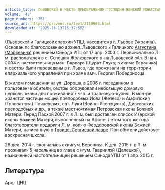 ```yaml
---
article_title: ЛЬВОВСКИЙ В ЧЕСТЬ ПРЕОБРАЖЕНИЯ ГОСПОДНЯ ЖЕНСКИЙ МОНАСТЫРЬ
volume: '41'
page_numbers: '751'
source_url: https://pravenc.ru/text/2110963.html
downloaded_at: '2025-10-13T15:37:55Z'
---
```


(Львовской и Галицкой епархии УПЦ), находится в г. Львове (Украина). Основан по благословению архиеп. Львовского и Галицкого [Августина (Маркевича)](<https://pravenc.ru/text/Августина (Маркевича).html>) решением Синода УПЦ от 17 апр. 2003 г. Первоначально Л. м. располагался в с. Сопошин Жолковского р-на Львовской обл. В нач. 2004 г. настоятельница мон. Варвара (Щурат-Глуха; в схиме Вероника) и сестры были переведены в г. Львов, где проживали на территории епархиального управления при храме вмч. Георгия Победоносца.

В жилом помещении на ул. Дороша, в 2006 г. переданном в пользование обители, сестры оборудовали небольшую домовую церковь, кельи для проживания 7 чел. и трапезную-кухню. В мон-ре хранятся частицы мощей преподобных Иова (Железо) и Амфилохия (Головатюка) Почаевских, свт. Луки (Войно-Ясенецкого), Дивеевских преподобных и др., а также местночтимая Петровская икона Божией Матери. Перед Пасхой 2007 г. в Л. м. был доставлен список Иверской иконы Божией Матери, выполненный на Афоне. Летом того же года благотворители подарили Л. м. копию Феодоровской иконы Божией Матери, написанную в [Троице-Сергиевой лавре](<https://pravenc.ru/text/Троице-Сергиева лавра.html>). При обители действует воскресная школа.

28 дек. 2014 г. скончалась схиигум. Вероника. К дек. 2015 г. в Л. м. проживали 5 насельниц во главе с игум. Гавриилой (Далецкой), назначенной настоятельницей решением Синода УПЦ от 1 апр. 2015 г.

## Литература

Арх.: ЦНЦ.
